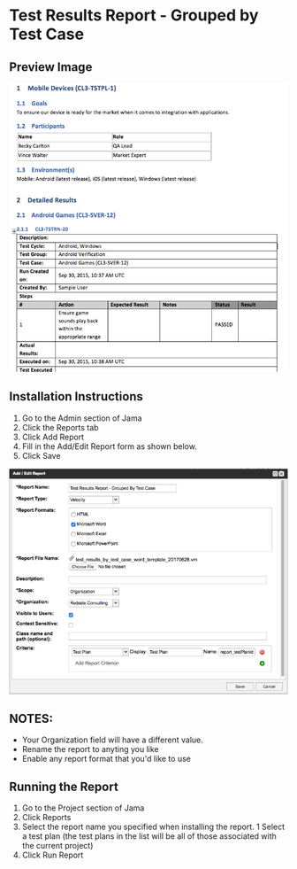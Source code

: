 # Test Results Report - Grouped by Test Case
## Preview Image
![Report Preview](https://github.com/JamaSoftware/Community-Reports/blob/master/Test%20Results%20Report%20-%20Grouped%20by%20Test%20Case/preview.png)

## Installation Instructions
1. Go to the Admin section of Jama
1. Click the Reports tab
1. Click Add Report
1. Fill in the Add/Edit Report form as shown below.
1. Click Save

![Report Configuration](https://github.com/JamaSoftware/Community-Reports/blob/master/Test%20Results%20Report%20-%20Grouped%20by%20Test%20Case/config.png)

## NOTES: 
- Your Organization field will have a different value.  
- Rename the report to anyting you like
- Enable any report format that you'd like to use

## Running the Report
1. Go to the Project section of Jama
1. Click Reports
1. Select the report name you specified when installing the report.
1 Select a test plan (the test plans in the list will be all of those  associated with the current project)
1. Click Run Report
